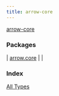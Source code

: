 ```yaml
---
title: arrow-core
---
```


[arrow-core](./index.html)

### Packages

| [arrow.core](arrow.core/index.html) |  |

### Index

[All Types](alltypes/index.html)
